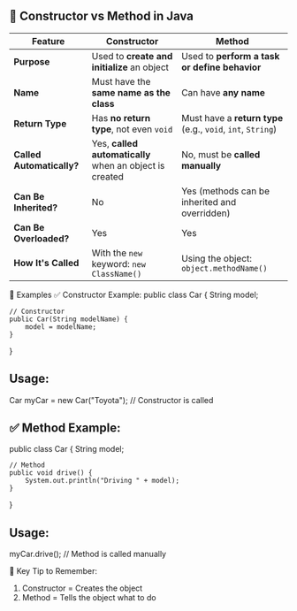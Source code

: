 ## 🔧 Constructor vs Method in Java
| Feature                   | **Constructor**                                         | **Method**                                                  |
| ------------------------- | ------------------------------------------------------- | ----------------------------------------------------------- |
| **Purpose**               | Used to **create and initialize** an object             | Used to **perform a task or define behavior**               |
| **Name**                  | Must have the **same name as the class**                | Can have **any name**                                       |
| **Return Type**           | Has **no return type**, not even `void`                 | Must have a **return type** (e.g., `void`, `int`, `String`) |
| **Called Automatically?** | Yes, **called automatically** when an object is created | No, must be **called manually**                             |
| **Can Be Inherited?**     | No                                                      | Yes (methods can be inherited and overridden)               |
| **Can Be Overloaded?**    | Yes                                                     | Yes                                                         |
| **How It's Called**       | With the `new` keyword: `new ClassName()`               | Using the object: `object.methodName()`                     |


🧪 Examples
✅ Constructor Example:
public class Car {
    String model;

    // Constructor
    public Car(String modelName) {
        model = modelName;
    }
}
## Usage:
Car myCar = new Car("Toyota"); // Constructor is called

## ✅ Method Example:
public class Car {
    String model;

    // Method
    public void drive() {
        System.out.println("Driving " + model);
    }
}
## Usage:
myCar.drive(); // Method is called manually

🧠 Key Tip to Remember:
 1. Constructor = Creates the object
 2. Method = Tells the object what to do